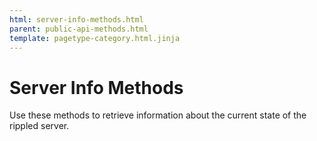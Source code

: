 ```yaml
---
html: server-info-methods.html
parent: public-api-methods.html
template: pagetype-category.html.jinja
---
```

# Server Info Methods

Use these methods to retrieve information about the current state of the rippled server.